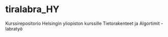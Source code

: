 # tiralabra_HY

Kurssirepositorio Helsingin yliopiston kurssille Tietorakenteet ja Algortimit - labratyö
